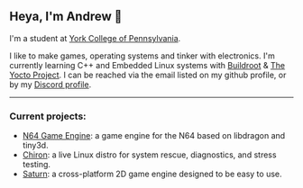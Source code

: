 ## Heya, I'm Andrew 👋
I'm a student at [York College of Pennsylvania](https://www.ycp.edu/).

I like to make games, operating systems and tinker with electronics. I'm currently learning C++ and Embedded Linux systems with [Buildroot](https://buildroot.org/) & [The Yocto Project](https://www.yoctoproject.org/).
I can be reached via the email listed on my github profile, or by my [Discord profile](https://discordapp.com/users/702231283874660412).

---

### Current projects:
 * [N64 Game Engine](https://github.com/MEMESCOEP/N64GameEngine): a game engine for the N64 based on libdragon and tiny3d.
 * [Chiron](https://github.com/MEMESCOEP/Chiron): a live Linux distro for system rescue, diagnostics, and stress testing.
 * [Saturn](https://github.com/MEMESCOEP/Saturn): a cross-platform 2D game engine designed to be easy to use.
